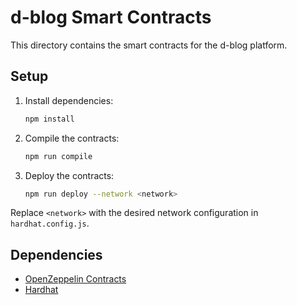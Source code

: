 # d-blog Smart Contracts

This directory contains the smart contracts for the d-blog platform.

## Setup

1. Install dependencies:

    ```bash
    npm install
    ```

2. Compile the contracts:

    ```bash
    npm run compile
    ```

3. Deploy the contracts:

    ```bash
    npm run deploy --network <network>
    ```

Replace `<network>` with the desired network configuration in `hardhat.config.js`.

## Dependencies

- [OpenZeppelin Contracts](https://openzeppelin.com/contracts/)
- [Hardhat](https://hardhat.org/)
